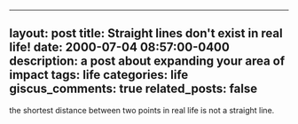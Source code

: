 
---
layout: post
title: Straight lines don't exist in real life!
date: 2000-07-04 08:57:00-0400
description: a post about expanding your area of impact
tags: life
categories: life
giscus_comments: true
related_posts: false
---

the shortest distance between two points in real life is not a straight line. 
